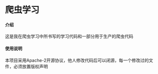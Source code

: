 # 爬虫学习

#### 介绍
这是我在爬虫学习中所书写的学习代码和一部分用于生产的爬虫代码


#### 使用说明

本项目采用Apache-2开源协议，他人修改代码后可以闭源，每一个修改过的文件，必须放置版权声明
